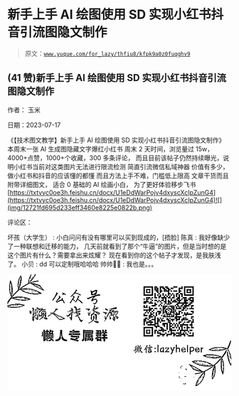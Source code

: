 # 新手上手 AI 绘图使用 SD 实现小红书抖音引流图隐文制作

> 原文：[`www.yuque.com/for_lazy/thfiu8/kfpk9a0z0fuqghv9`](https://www.yuque.com/for_lazy/thfiu8/kfpk9a0z0fuqghv9)



## (41 赞)新手上手 AI 绘图使用 SD 实现小红书抖音引流图隐文制作 

作者： 玉米 

日期：2023-07-17 

《【技术图文教学】新手上手 AI 绘图使用 SD 实现小红书抖音引流图隐文制作》 本周末一张 AI 生成图隐藏文字爆红小红书 周末 2 天时间，浏览量过 15w，4000+点赞，1000+个收藏，300 多条评论， 而且目前该帖子仍然持续曝光，说明小红书当前对这类图片无法进行限流检测 简直引流微信私域神器 价值有多少，做小红书和抖音的应该懂的都懂 而且方法上手不难，门槛低上限高 文章干货而且附带详细图文， 适合 0 基础的 AI 绘画小白， 为了更好体验移步飞书 [https://txtvyc0oe3h.feishu.cn/docx/U1eDdWarPojv4dxyscXcIpZunG4](https://txtvyc0oe3h.feishu.cn/docx/U1eDdWarPojv4dxyscXcIpZunG4)![](img/12721fd695d233eff3460e8225e0822b.png) 

评论区： 

坏孩（大学生） : 小白问问有没有哪里可以买到现成的，[捂脸] 陈真 : 我好像缺少了一种联想和迁移的能力， 几天前就看到了那个“牛逼”的图片，但是当时想的是这个图片有什么？需要拿出来炫耀？ 现在看到你的这个帖子才发现，是我肤浅了。 小贝 : dd 可以定制哦哈哈哈 帅帅🔫🌱 : 我也是。。。 

![](img/894d30a529e7c37bcd3392323c99941c.png)  